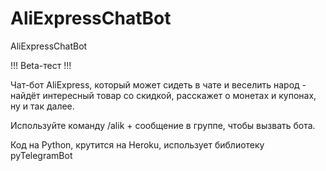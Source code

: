 # AliExpressChatBot
AliExpressChatBot

!!! Beta-тест !!!

Чат-бот AliExpress, который может сидеть в чате и веселить народ - найдёт интересный товар со скидкой, расскажет о монетах и купонах, ну и так далее.

Используйте команду /alik + сообщение в группе, чтобы вызвать бота.


Код на Python, крутится на Heroku, использует библиотеку pyTelegramBot
